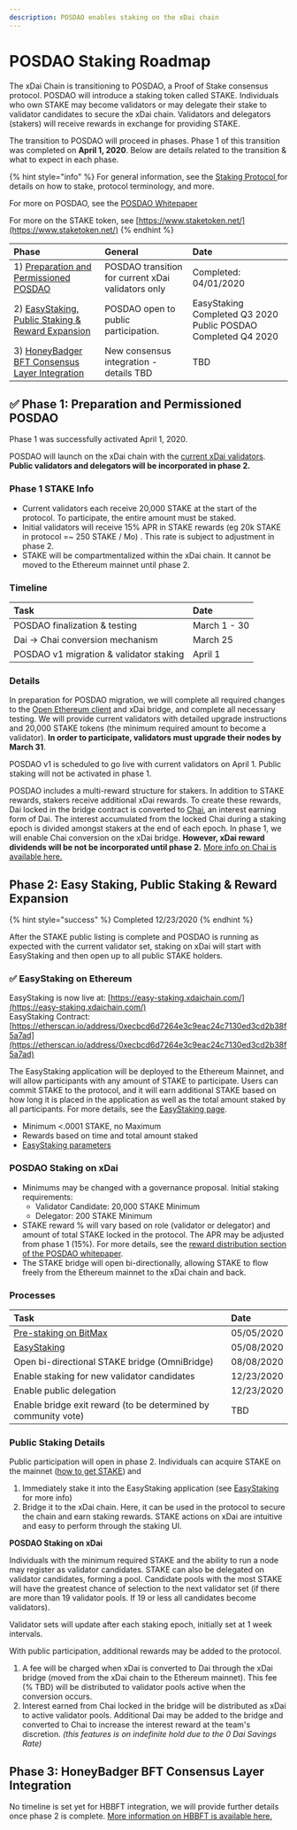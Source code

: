 ```yaml
---
description: POSDAO enables staking on the xDai chain
---
```


# POSDAO Staking Roadmap

The xDai Chain is transitioning to POSDAO, a Proof of Stake consensus protocol. POSDAO will introduce a staking token called STAKE. Individuals who own STAKE may become validators or may delegate their stake to validator candidates to secure the xDai chain. Validators and delegators \(stakers\) will receive rewards in exchange for providing STAKE.

The transition to POSDAO will proceed in phases. Phase 1 of this transition was completed on **April 1, 2020**. Below are details related to the transition & what to expect in each phase.

{% hint style="info" %}
For general information, see the [Staking Protocol ](../staking-protocol/)for details on how to stake, protocol terminology, and more. 

For more on POSDAO, see the [POSDAO Whitepaper](../../for-validators/posdao-whitepaper.md)

For more on the STAKE token, see [https://www.staketoken.net/](https://www.staketoken.net/)
{% endhint %}

| Phase | General | Date |
| :--- | :--- | :--- |
| 1\) [Preparation and Permissioned POSDAO](./#phase-1-preparation-and-permissioned-posdao) | POSDAO transition for current xDai validators only | Completed: 04/01/2020 |
| 2\) [EasyStaking, Public Staking & Reward Expansion](./#phase-2-public-staking-and-reward-expansion) | POSDAO open to public participation. | EasyStaking Completed  Q3 2020   Public POSDAO Completed  Q4 2020 |
| 3\) [HoneyBadger BFT Consensus Layer Integration](./#phase-3-honeybadger-bft-consensus-layer-integration) | New consensus integration - details TBD | TBD |

## ✅ Phase 1: Preparation and Permissioned POSDAO

Phase 1 was successfully activated April 1, 2020.

POSDAO will launch on the xDai chain with the [current xDai validators](https://validators.poa.network/). **Public validators and delegators will be incorporated in phase 2.**

### Phase 1 STAKE Info

* Current validators each receive 20,000 STAKE at the start of the protocol. To participate, the entire amount must be staked.
* Initial validators will receive 15% APR in STAKE rewards \(eg 20k STAKE in protocol =~ 250 STAKE / Mo\) . This rate is subject to adjustment in phase 2.
* STAKE will be compartmentalized within the xDai chain. It cannot be moved to the Ethereum mainnet until phase 2.

### Timeline

| Task | Date |
| :--- | :--- |
| POSDAO finalization & testing | March 1 - 30 |
| Dai -&gt; Chai conversion mechanism | March 25 |
| POSDAO v1 migration & validator staking | April 1 |

### Details

In preparation for POSDAO migration, we will complete all required changes to the [Open Ethereum client](https://github.com/poanetwork/open-ethereum) and xDai bridge, and complete all necessary testing. We will provide current validators with detailed upgrade instructions and 20,000 STAKE tokens \(the minimum required amount to become a validator\). **In order to participate, validators must upgrade their nodes by March 31**. 

POSDAO v1 is scheduled to go live with current validators on April 1. Public staking will not be activated in phase 1.

POSDAO includes a multi-reward structure for stakers. In addition to STAKE rewards, stakers receive additional xDai rewards.  To create these rewards, Dai locked in the bridge contract is converted to [Chai](https://chai.money/about.html), an interest earning form of Dai. The interest accumulated from the locked Chai during a staking epoch is divided amongst stakers at the end of each epoch. In phase 1, we will enable Chai conversion on the xDai bridge. **However, xDai reward dividends will be not be incorporated until phase 2.** [More info on Chai is available here.](../stake-token/stake-reward-mechanics/xdai-rewards/chai-faqs.md)

## Phase 2: Easy Staking, Public Staking & Reward Expansion

{% hint style="success" %}
Completed 12/23/2020
{% endhint %}

After the STAKE public listing is complete and POSDAO is running as expected with the current validator set, staking on xDai will start with EasyStaking and then open up to all public STAKE holders. 

### ✅ EasyStaking on Ethereum

EasyStaking is now live at: [https://easy-staking.xdaichain.com/](https://easy-staking.xdaichain.com/)  
EasyStaking Contract: [https://etherscan.io/address/0xecbcd6d7264e3c9eac24c7130ed3cd2b38f5a7ad](https://etherscan.io/address/0xecbcd6d7264e3c9eac24c7130ed3cd2b38f5a7ad)

The EasyStaking application will be deployed to the Ethereum Mainnet, and will allow participants with any amount of STAKE to participate. Users can commit STAKE to the protocol, and it will earn additional STAKE based on how long it is placed in the application as well as the total amount staked by all participants.  For more details, see the [EasyStaking page](../easy-staking/).

* Minimum &lt;.0001 STAKE, no Maximum
* Rewards based on time and total amount staked
* [EasyStaking parameters](../easy-staking/easy-staking-parameters.md)

### POSDAO Staking on xDai

* Minimums may be changed with a governance proposal. Initial staking requirements:
  * Validator Candidate: 20,000 STAKE Minimum
  * Delegator: 200 STAKE Minimum 
* STAKE reward % will vary based on role \(validator or delegator\) and amount of total STAKE locked in the protocol. The APR may be adjusted from phase 1 \(15%\). For more details, see the [reward distribution section of the POSDAO whitepaper](https://forum.poa.network/t/posdao-white-paper/2208).
* The STAKE bridge will open bi-directionally, allowing STAKE to flow freely from the Ethereum mainnet to the xDai chain and back. 

### Processes

| Task | Date |
| :--- | :--- |
| [Pre-staking on BitMax](https://btmx.com/#/staking/details/STAKE-S) | 05/05/2020 |
| [EasyStaking](../easy-staking/) | 05/08/2020 |
| Open bi-directional STAKE bridge \(OmniBridge\) | 08/08/2020 |
| Enable staking for new validator candidates | 12/23/2020 |
| Enable public delegation | 12/23/2020 |
| Enable bridge exit reward \(to be determined by community vote\) | TBD |

### Public Staking Details

Public participation will open in phase 2. Individuals can acquire STAKE on the mainnet \([how to get STAKE](../stake-token/get-stake/)\) and 

1. Immediately stake it into the EasyStaking application \(see [EasyStaking](../easy-staking/) for more info\)
2.  Bridge it to the xDai chain. Here, it can be used in the protocol to secure the chain and earn staking rewards. STAKE actions on xDai are intuitive and easy to perform through the staking UI.

**POSDAO Staking on xDai** 

Individuals with the minimum required STAKE and the ability to run a node may register as validator candidates. STAKE can also be delegated on validator candidates, forming a pool. Candidate pools with the most STAKE will have the greatest chance of selection to the next validator set \(if there are more than 19 validator pools. If 19 or less all candidates become validators\). 

Validator sets will update after each staking epoch, initially set at 1 week intervals.

With public participation, additional rewards may be added to the protocol.

1. A fee will be charged when xDai is converted to Dai through the xDai bridge \(moved from the xDai chain to the Ethereum mainnet\). This fee \(% TBD\) will be distributed to validator pools active when the conversion occurs.
2. Interest earned from Chai locked in the bridge will be distributed as xDai to active validator pools. Additional Dai may be added to the bridge and converted to Chai to increase the interest reward at the team's discretion. _\(this features is on indefinite hold due to the 0 Dai Savings Rate\)_

## Phase 3: HoneyBadger BFT Consensus Layer Integration

No timeline is set yet for HBBFT integration, we will provide further details once phase 2 is complete. [ More information on HBBFT is available here.](../../for-validators/consensus/honeybadger-bft-consensus/)


